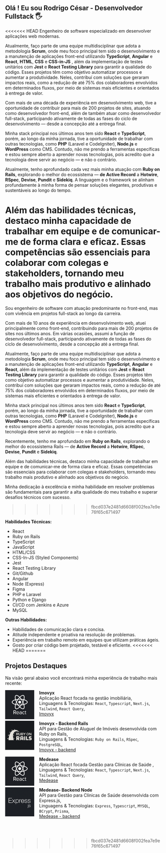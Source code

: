 ## Olá ! Eu sou Rodrigo César - Desenvolvedor Fullstack 🖐️

<<<<<<< HEAD
Engenheiro de software especializado em desenvolver aplicações web modernas.

Atualmente, faço parte de uma equipe multidisciplinar que adota a metodologia **Scrum**, onde meu foco principal tem sido o desenvolvimento e a manutenção de aplicações front-end utilizando **TypeScript**, **Angular** e **React**, **HTML**, **CSS** e **CSS-in-JS** , além da implementação de testes unitários com **Jest** e **React Testing Library** para garantir a qualidade do código. Esses projetos têm como objetivo automatizar processos e aumentar a produtividade. Neles, contribuí com soluções que geraram impactos reais, como a redução de até 75% dos colaboradores envolvidos em determinados fluxos, por meio de sistemas mais eficientes e orientados à entrega de valor.

Com mais de uma década de experiência em desenvolvimento web, tive a oportunidade de contribuir para mais de 200 projetos de sites, atuando como desenvolvedor front-end, além de também atuar como desenvolvedor full-stack, participando ativamente de todas as fases do ciclo de desenvolvimento — desde a concepção até a entrega final.

Minha stack principal nos últimos anos tem sido **React** e **TypeScript**, porém, ao longo da minha jornada, tive a oportunidade de trabalhar com outras tecnologias, como **PHP** (Laravel e CodeIgniter), **Node.js** e **WordPress** como CMS. Contudo, não me prendo a ferramentas específicas e estou sempre aberto a aprender novas tecnologias, pois acredito que a tecnologia deve servir ao negócio — e não o contrário.

Atualmente, tenho aprofundado cada vez mais minha atuação com **Ruby on Rails**, explorando o melhor do ecossistema — **de Active Record** a **Hotwire**, **RSpec**, **Devise**, **Pundit** e **Sidekiq**. A linguagem e o framework se alinham profundamente à minha forma de pensar soluções elegantes, produtivas e sustentáveis ao longo do tempo.

Além das habilidades técnicas, destaco minha capacidade de trabalhar em equipe e de comunicar-me de forma clara e eficaz. Essas competências são essenciais para colaborar com colegas e stakeholders, tornando meu trabalho mais produtivo e alinhado aos objetivos do negócio.
=======
Sou engenheiro de software com atuação predominante no front-end, mas com vivência em projetos full-stack ao longo da carreira.

Com mais de 10 anos de experiência em desenvolvimento web, atuei principalmente como front-end, contribuindo para mais de 200 projetos de sites nos últimos anos. Em várias ocasiões, assumi a função de desenvolvedor full-stack, participando ativamente de todas as fases do ciclo de desenvolvimento, desde a concepção até a entrega final.

Atualmente, faço parte de uma equipe multidisciplinar que adota a metodologia **Scrum**, onde meu foco principal tem sido o desenvolvimento e a manutenção de aplicações front-end utilizando **TypeScript**, **Angular** e **React**, além da implementação de testes unitários com **Jest** e **React Testing Library** para garantir a qualidade do código. Esses projetos têm como objetivo automatizar processos e aumentar a produtividade. Neles, contribuí com soluções que geraram impactos reais, como a redução de até 75% dos colaboradores envolvidos em determinados fluxos, por meio de sistemas mais eficientes e orientados à entrega de valor.

Minha stack principal nos últimos anos tem sido **React** e **TypeScript**, porém, ao longo da minha jornada, tive a oportunidade de trabalhar com outras tecnologias, como **PHP** (Laravel e CodeIgniter), **Node.js** e **WordPress** como CMS. Contudo, não me prendo a ferramentas específicas e estou sempre aberto a aprender novas tecnologias, pois acredito que a tecnologia deve servir ao negócio — e não o contrário.

Recentemente, tenho me aprofundado em **Ruby on Rails**, explorando o melhor do ecossistema Rails — de **Active Record** a **Hotwire**, **RSpec**, **Devise**, **Pundit** e **Sidekiq**.

Além das habilidades técnicas, destaco minha capacidade de trabalhar em equipe e de comunicar-me de forma clara e eficaz. Essas competências são essenciais para colaborar com colegas e stakeholders, tornando meu trabalho mais produtivo e alinhado aos objetivos do negócio.

Minha dedicação à excelência e minha habilidade em resolver problemas são fundamentais para garantir a alta qualidade do meu trabalho e superar desafios técnicos com sucesso.
>>>>>>> fbcd037e2481d6608f002fea7e9e76f65c671497

**Habilidades Técnicas:**

- React
- Ruby on Rails
- TypeScript
- JavaScript
- HTML/CSS
- CSS-In-JS (Styled Components)
- Jest
- React Testing Library
- Git/Github
- Angular
- Node (Express)
- Figma
- PHP e Laravel
- Python e Django
- CI/CD com Jenkins e Azure
- MySQL

**Outras Habilidades:**

- Habilidades de comunicação clara e concisa.
- Atitude independente e proativa na resolução de problemas.
- Experiência em trabalho remoto em equipes que utilizam práticas ágeis.
- Gosto por criar código bem projetado, testável e eficiente.
<<<<<<< HEAD
=======

## Projetos Destaques

Na visão geral abaixo você encontrará minha experiência de trabalho mais recente:

<a href="https://github.com/rodrigocnn/imovyx">
  <img src="public/react.png" alt="Ruby on Rails" width="94" height="94" align="left" style="margin-right: 16px;" />
</a>

**Imovyx** \
Aplicação React focada na gestão imobiliária,\
Linguagens & Tecnologias: `React`, `Typescript`, `Next.js`, `Tailwind`, `React Query`,\
[Imovyx](https://github.com/rodrigocnn/imovyx)
<br/>

<a href="https://github.com/rodrigocnn/gestor-imob">
  <img src="public/rails.png" alt="Ruby on Rails" width="94" height="94" align="left" style="margin-right: 16px;" />
</a>

**Imovyx - Backend Rails** \
API para Gestão de Aluguel de Imóveis desenvolvida com Ruby on Rails,\
Linguagens & Tecnologias: `Ruby on Rails`, `RSpec`, `PostgreSQL`,\
[Imovyx - backend](https://github.com/rodrigocnn/gestor-imob)

<a href="https://github.com/rodrigocnn/medease">
  <img src="public/react.png" alt="Medease" width="94" height="94" align="left" style="margin-right: 16px;" />
</a>

**Medease** \
Aplicação React focada Gestão para Clínicas de Saúde ,\
Linguagens & Tecnologias: `React`, `Typescript`, `Next.js`, `Tailwind`, `React Query`,\
[Medease](https://github.com/rodrigocnn/medease)
<br/>

<a href="https://github.com/rodrigocnn/medease">
  <img src="public/express.png" alt="Medease" width="94" height="94" align="left" style="margin-right: 16px;" />
</a>

**Medease- Backend Node** \
API para Gestão para Clínicas de Saúde desenvolvida com Express.js,\
Linguagens & Tecnologias: `Express`, `Typescript`, `MYSQL`, `BCrypt`, `Prisma`,\
[Medease - backend](https://github.com/rodrigocnn/medease-node)

<br/>

</div><br/>

>>>>>>> fbcd037e2481d6608f002fea7e9e76f65c671497
